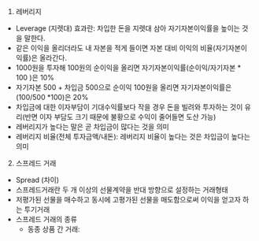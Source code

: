 1. 레버리지
- Leverage (지렛대) 효과란: 차입한 돈을 지렛대 삼아 자기자본이익률을 높이는 것을 말한다.
- 같은 이익을 올리더라도 내 자본을 적게 들이면 자본 대비 이익의 비율(자기자본이익률)은 올라간다.
- 1000원을 투자해 100원의 순이익을 올리면 자기자본이익률(순이익/자기자본 * 100 )은 10%
- 자기자본 500 + 차입금 500으로 순이익 100원을 올리면 자기자본이익률은(100/500 *100)은 20%
- 차입금에 대한 이자부담이 기대수익률보다 작을 경우 돈을 빌려와 투자하는 것이 유리(반면 이자 부담도 크기 때문에 불황으로 수익이 줄어들면 도산 가능)
- 레버리지가 높다는 말은 곧 차입금이 많다는 것을 의미
- 레버리지 비율(전체 투자금액/내돈): 레버리지 비율이 높다는 것은 차입금이 높다는 의미

2. 스프레드 거래
- Spread (차이)
- 스프레드거래란 두 개 이상의 선물계약을 반대 방향으로 설정하는 거래형태
- 저평가된 선물을 매수하고 동시에 고평가된 선물을 매도함으로써 이익을 얻고자 하는 투기거래
- 스프레드 거래의 종류
    - 동종 상품 간 거래: 